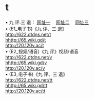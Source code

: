# t
 &#8226; 九 评.三 退：
<a href="http://622.dtdns.net/t/" target="_blank">网址一</a>
　<a href="http://65.wiki.gd/v/" target="_blank">网址二</a>
　<a href="http://20.120v.ac/tt/" target="_blank">网址三</a>
　<br />
&#8226; (E1_电子书)《九 评、三 退》<br />
  <a href="http://622.dtdns.net/t/" target="_blank">http://622.dtdns.net/t</a><br />
  <a href="http://65.wiki.gd/t/" target="_blank">hhttp://65.wiki.gd/t</a><br />
<a href="http://20.120v.ac/t/" target="_blank">http://20.120v.ac/t</a><br />
 &#8226;  (E2_视频/语音)《九 评》视频/语音<br />
  <a href="http://622.dtdns.net/v/" target="_blank">http://622.dtdns.net/v</a><br />
  <a href="http://65.wiki.gd/v/" target="_blank">hhttp://65.wiki.gd/v</a><br />
<a href="http://20.120v.ac/v/" target="_blank">http://20.120v.ac/v</a><br />
 &#8226;  (E3_电子书)《九 评、三 退》<br />
  <a href="http://622.dtdns.net/tt/" target="_blank">http://622.dtdns.net/tt</a><br />
  <a href="http://65.wiki.gd/tt/" target="_blank">hhttp://65.wiki.gd/tt</a><br />
<a href="http://20.120v.ac/tt/" target="_blank">http://20.120v.ac/tt</a>

